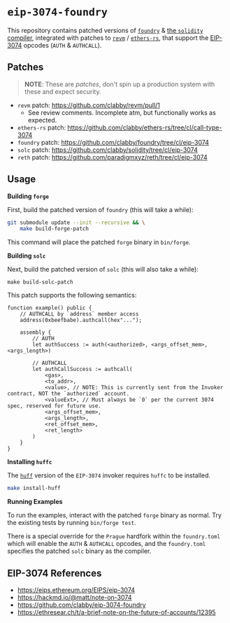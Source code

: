 # `eip-3074-foundry`

This repository contains patched versions of [`foundry`][foundry] & [the `solidity` compiler][solc], integrated with patches to [`revm`][revm] / [`ethers-rs`][ethers-rs], that support
the [EIP-3074][eip-3074] opcodes (`AUTH` & `AUTHCALL`).

## Patches

> **NOTE**:
> These are *patches*, don't spin up a production system with these and expect security.

- `revm` patch: https://github.com/clabby/revm/pull/1
    - See review comments. Incomplete atm, but functionally works as expected.
- `ethers-rs` patch: https://github.com/clabby/ethers-rs/tree/cl/call-type-3074
- `foundry` patch: https://github.com/clabby/foundry/tree/cl/eip-3074
- `solc` patch: https://github.com/clabby/solidity/tree/cl/eip-3074
- `reth` patch: https://github.com/paradigmxyz/reth/tree/cl/eip-3074

## Usage

**Building `forge`**

First, build the patched version of `foundry` (this will take a while):

```sh
git submodule update --init --recursive && \
    make build-forge-patch
```

This command will place the patched `forge` binary in `bin/forge`.

**Building `solc`**

Next, build the patched version of `solc` (this will also take a while):

```
make build-solc-patch
```

This patch supports the following semantics:
```solidity
function example() public {
    // AUTHCALL by `address` member access
    address(0xbeefbabe).authcall(hex"...");

    assembly {
        // AUTH
        let authSuccess := auth(<authorized>, <args_offset_mem>, <args_length>)

        // AUTHCALL
        let authCallSuccess := authcall(
            <gas>,
            <to_addr>,
            <value>, // NOTE: This is currently sent from the Invoker contract, NOT the `authorized` account.
            <valueExt>, // Must always be `0` per the current 3074 spec, reserved for future use.
            <args_offset_mem>,
            <args_length>,
            <ret_offset_mem>,
            <ret_length>
        )
    }
}
```

**Installing `huffc`**

The [`huff`][huff-rs] version of the `EIP-3074` invoker requires `huffc` to be installed.

```sh
make install-huff
```

**Running Examples**

To run the examples, interact with the patched `forge` binary as normal. Try the existing tests by running `bin/forge test`.

There is a special override for the `Prague` hardfork within the `foundry.toml` which will enable the `AUTH` & `AUTHCALL` opcodes, and the `foundry.toml` specifies the patched `solc` binary as the compiler.

[foundry]: https://github.com/foundry-rs/foundry
[revm]: https://github.com/bluealloy/revm
[ethers-rs]: https://github.com/gakonst/ethers-rs
[eip-3074]: https://eips.ethereum.org/EIPS/eip-3074
[solc]: https://github.com/ethereum/solidity
[huff-rs]: https://github.com/huff-language/huff-rs

## EIP-3074 References

- https://eips.ethereum.org/EIPS/eip-3074
- https://hackmd.io/@matt/note-on-3074
- https://github.com/clabby/eip-3074-foundry
- https://ethresear.ch/t/a-brief-note-on-the-future-of-accounts/12395
